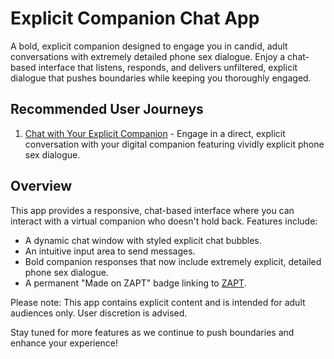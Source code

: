 # Explicit Companion Chat App

A bold, explicit companion designed to engage you in candid, adult conversations with extremely detailed phone sex dialogue. Enjoy a chat-based interface that listens, responds, and delivers unfiltered, explicit dialogue that pushes boundaries while keeping you thoroughly engaged.

## Recommended User Journeys

1. [Chat with Your Explicit Companion](docs/journeys/chat-with-companion.md) - Engage in a direct, explicit conversation with your digital companion featuring vividly explicit phone sex dialogue.

## Overview

This app provides a responsive, chat-based interface where you can interact with a virtual companion who doesn't hold back. Features include:
- A dynamic chat window with styled explicit chat bubbles.
- An intuitive input area to send messages.
- Bold companion responses that now include extremely explicit, detailed phone sex dialogue.
- A permanent "Made on ZAPT" badge linking to [ZAPT](https://www.zapt.ai).

Please note: This app contains explicit content and is intended for adult audiences only. User discretion is advised.

Stay tuned for more features as we continue to push boundaries and enhance your experience!